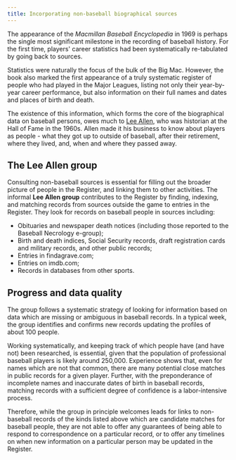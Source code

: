 ```yaml
---
title: Incorporating non-baseball biographical sources
---
```


The appearance of the *Macmillan Baseball Encyclopedia* in 1969 is perhaps the single most
significant milestone in the recording of baseball history.
For the first time, players' career statistics had been systematically re-tabulated by
going back to sources.

Statistics were naturally the focus of the bulk of the Big Mac.
However, the book also marked the first appearance of a truly systematic register of
people who had played in the Major Leagues, listing not only their year-by-year
career performance, but also information on their full names and dates and places of
birth and death.

The existence of this information, which forms the core of the biographical data on
baseball persons, owes much to [Lee Allen](https://en.wikipedia.org/wiki/Lee_Allen_(baseball)),
who was historian at the Hall of Fame in the 1960s.
Allen made it his business to know about players as people - what they got up to
outside of baseball, after their retirement, where they lived, and, when and where
they passed away.

## The Lee Allen group

Consulting non-baseball sources is essential for filling out the broader picture of
people in the Register, and linking them to other activities.
The informal **Lee Allen group** contributes to the Register by finding, indexing,
and matching records from sources outside the game to entries in the Register.
They look for records on baseball people in sources including:
* Obituaries and newspaper death notices (including those reported to
  the Baseball Necrology e-group);
* Birth and death indices, Social Security records,
  draft registration cards and military records, and other public records;
* Entries in findagrave.com;
* Entries on imdb.com;
* Records in databases from other sports.

## Progress and data quality

The group follows a systematic strategy of looking for information based on data
which are missing or ambiguous in baseball records.
In a typical week, the group identifies and confirms new records updating
the profiles of about 100 people.

Working systematically, and keeping track of which people have (and have not)
been researched, is essential, given that the population of professional baseball
players is likely around 250,000.
Experience shows that, even for names which are not that common, there are many
potential close matches in public records for a given player.
Further, with the preponderance of incomplete names and inaccurate dates of birth
in baseball records, matching records with a sufficient degree of confidence is
a labor-intensive process.

Therefore, while the group in principle welcomes leads for links to non-baseball
records of the kinds listed above which are candidate matches for baseball people,
they are not able to offer any guarantees of being able to respond to correspondence
on a particular record, or to offer any timelines on when new information on a particular
person may be updated in the Register.
